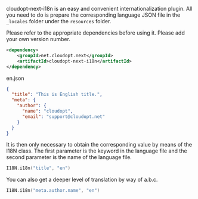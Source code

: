 cloudopt-next-i18n is an easy and convenient internationalization plugin. All you need to do is prepare the corresponding language JSON file in the `_locales` folder under the `resources` folder.

Please refer to the appropriate dependencies before using it. Please add your own version number.

````xml
<dependency>
    <groupId>net.cloudopt.next</groupId>
    <artifactId>cloudopt-next-i18n</artifactId>
</dependency>
````


en.json
````json
{
  "title": "This is English title.",
  "meta": {
    "author": {
      "name": "cloudopt",
      "email": "support@cloudopt.net"
    }
  }
}
````

It is then only necessary to obtain the corresponding value by means of the I18N class. The first parameter is the keyword in the language file and the second parameter is the name of the language file.

````kotlin
I18N.i18n("title", "en")
````

You can also get a deeper level of translation by way of a.b.c.

````kotlin
I18N.i18n("meta.author.name", "en")
````